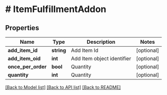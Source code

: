 # # ItemFulfillmentAddon

## Properties

Name | Type | Description | Notes
------------ | ------------- | ------------- | -------------
**add_item_id** | **string** | Add Item Id | [optional]
**add_item_oid** | **int** | Add Item object identifier | [optional]
**once_per_order** | **bool** | Quantity | [optional]
**quantity** | **int** | Quantity | [optional]

[[Back to Model list]](../../README.md#models) [[Back to API list]](../../README.md#endpoints) [[Back to README]](../../README.md)
